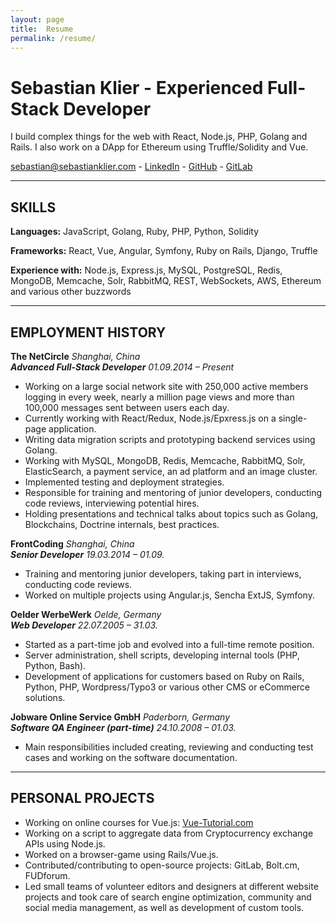 ```yaml
---
layout: page
title:  Resume
permalink: /resume/
---
```


# Sebastian Klier - Experienced Full-Stack Developer

I build complex things for the web with React, Node.js, PHP, Golang and Rails. I also work on a DApp for Ethereum using Truffle/Solidity and Vue.

[sebastian@sebastianklier.com](mailto:sebastian@sebastianklier.com) - [LinkedIn](http://www.linkedin.com/in/sebastianklier) - [GitHub](http://github.com/sekl) - [GitLab](http://gitlab.com/u/sekl)

---

## SKILLS

**Languages:** JavaScript, Golang, Ruby, PHP, Python, Solidity

**Frameworks:** React, Vue, Angular, Symfony, Ruby on Rails, Django, Truffle

**Experience with:** Node.js, Express.js, MySQL, PostgreSQL, Redis, MongoDB,
Memcache, Solr, RabbitMQ, REST, WebSockets, AWS, Ethereum and various other buzzwords

---

## EMPLOYMENT HISTORY

**The NetCircle** *Shanghai, China*  
***Advanced Full-Stack Developer*** *01.09.2014 – Present*

* Working on a large social network site with 250,000 active members logging in every
week, nearly a million page views and more than 100,000 messages sent between
users each day.
* Currently working with React/Redux, Node.js/Epxress.js on a single-page application.
* Writing data migration scripts and prototyping backend services using Golang.
* Working with MySQL, MongoDB, Redis, Memcache, RabbitMQ, Solr, ElasticSearch, a payment service, an
ad platform and an image cluster.
* Implemented testing and deployment strategies.
* Responsible for training and mentoring of junior developers, conducting code
reviews, interviewing potential hires.
* Holding presentations and technical talks about topics such as Golang, Blockchains, Doctrine internals, best practices.

**FrontCoding** *Shanghai, China*  
***Senior Developer*** *19.03.2014 – 01.09.*

* Training and mentoring junior developers, taking part in interviews, conducting code reviews.
* Worked on multiple projects using Angular.js, Sencha ExtJS, Symfony.

**Oelder WerbeWerk** *Oelde, Germany*  
***Web Developer*** *22.07.2005 – 31.03.*

* Started as a part-time job and evolved into a full-time remote position.
* Server administration, shell scripts, developing internal tools (PHP, Python, Bash).
* Development of applications for customers based on Ruby on Rails, Python, PHP, Wordpress/Typo3 or various other CMS or eCommerce solutions.

**Jobware Online Service GmbH** *Paderborn, Germany*  
***Software QA Engineer (part-time)*** *24.10.2008 – 01.03.*

* Main responsibilities included creating, reviewing and conducting test cases and
working on the software documentation.

---

## PERSONAL PROJECTS

* Working on online courses for Vue.js: [Vue-Tutorial.com](https://www.vue-tutorial.com)
* Working on a script to aggregate data from Cryptocurrency exchange APIs using Node.js.
* Worked on a browser-game using Rails/Vue.js.
* Contributed/contributing to open-source projects: GitLab, Bolt.cm, FUDforum.
* Led small teams of volunteer editors and designers at different website projects and
took care of search engine optimization, community and social media management, as
well as development of custom tools.

